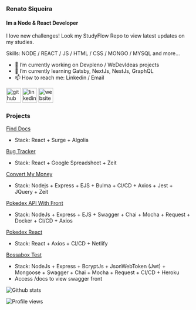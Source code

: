 ### Renato Siqueira
#### Im a Node & React Developer
I love new challenges!
Look my StudyFlow Repo to view latest updates on my studies.

Skills: NODE / REACT / JS / HTML / CSS / MONGO / MYSQL and more...

- 🔭 I’m currently working on Devpleno / WeDevIdeas projects 
- 🌱 I’m currently learning Gatsby, NextJs, NestJs, GraphQL 
- 📫 How to reach me: Linkedin / Email 

[<img src='https://cdn.jsdelivr.net/npm/simple-icons@3.0.1/icons/github.svg' alt='github' height='40'>](https://github.com/renatosiqueira)  [<img src='https://cdn.jsdelivr.net/npm/simple-icons@3.0.1/icons/linkedin.svg' alt='linkedin' height='40'>](https://www.linkedin.com/in/renatosiqueira/)  [<img src='https://cdn.jsdelivr.net/npm/simple-icons@3.0.1/icons/icloud.svg' alt='website' height='40'>](http://renatosiqueira.dev/)  

### Projects
[Find Docs](https://react-finddocs.renatosiqueira.dev/)
- Stack: React + Surge + Algolia

[Bug Tracker](http://bugtracker.renatosiqueira.dev/)
- Stack: React + Google Spreadsheet + Zeit

[Convert My Money](https://convertmymoney.renatosiqueira.dev/)
- Stack: Nodejs + Express + EJS + Bulma + CI/CD + Axios + Jest + JQuery + Zeit

[Pokedex API With Front](http://nodejs-pokedex.renatosiqueira.dev/)
- Stack: NodeJs + Express + EJS + Swagger + Chai + Mocha + Request + Docker + CI/CD + Axios

[Pokedex React](https://reactjspokedex.netlify.app/)
- Stack: React + Axios + CI/CD + Netlify

[Bossabox Test](http://vuttr.renatosiqueira.dev/docs)
- Stack: NodeJs + Express + BcryptJs + JsonWebToken (Jwt) + Mongoose + Swagger + Chai + Mocha + Request + CI/CD + Heroku
- Access /docs to view swagger front

![Github stats](https://github-readme-stats.vercel.app/api?username=renatosiqueira&show_icons=true)

![Profile views](https://gpvc.arturio.dev/renatosiqueira)  

<!--START_SECTION:waka-->
<!--END_SECTION:waka-->
